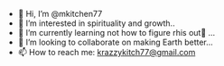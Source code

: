 - 👋 Hi, I’m @mkitchen77
- 👀 I’m interested in spirituality and growth..
- 🌱 I’m currently learning not how to figure rhis out ...
- 💞️ I’m looking to collaborate on making Earth better...
- 📫 How to reach me: krazzykitch77@gmail.com

<!---
mkitchen77/mkitchen77 is a ✨ special ✨ repository because its `README.md` (this file) appears on your GitHub profile.
You can click the Preview link to take a look at your changes.
--->
